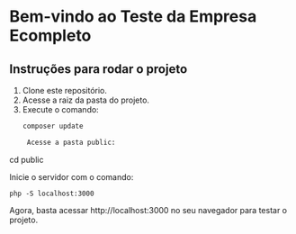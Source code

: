 # Bem-vindo ao Teste da Empresa Ecompleto

## Instruções para rodar o projeto

1. Clone este repositório.
2. Acesse a raiz da pasta do projeto.
3. Execute o comando:
   ```bash
   composer update

    Acesse a pasta public:

cd public

Inicie o servidor com o comando:

    php -S localhost:3000

Agora, basta acessar http://localhost:3000 no seu navegador para testar o projeto.
